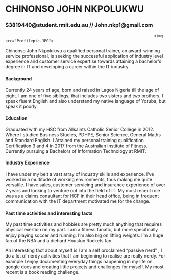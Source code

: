 # CHINONSO JOHN NKPOLUKWU
<H3> S3819440@student.rmit.edu.au // John.nkp1@gmail.com </H3>

                                                                     <img src="Profilepic.JPG">
Chinonso John Nkpolukwu a qualified personal trainer, 
an award-winning service professional, is seeking the successful
application of industry level experience and customer service 
expertise towards attaining a bachelor's degree in IT and 
developing a career within the IT industry. 



<H4>Background</H4> 
Currently 24 years of age, born and raised in Lagos Nigeria till the age of eight. I am one of five siblings, that includes two sisters and two brothers. I speak fluent English and also understand my native language of Yoruba, but speak it poorly.



<H4>Education</H4>
Graduated with my HSC from Allsaints Catholic Senior College in 2012. Where I studied Business Studies, PDHPE, Senior Science, General Maths and Standard English. I Attained my personal training qualification Certification 3 and 4 in 2017 from the Australian Institute of Fitness. Currently pursuing a Bachelors of Information Technology at RMIT. 



<H4>Industry Experience</H4>
I have under my belt a vast array of industry skills and experience. I’ve worked in a multitude of working environments, thus making me quite versatile. I have sales, customer servicing and insurance experience of over 7 years and looking to venture out into the field of IT. My most recent role was as a claims consultant for HCF in their head office, being in frequent communication with the IT department motivated me for the change.



<H4>Past time activities and interesting facts</H4>
My past time activities and hobbies are pretty much anything that requires physical exertion on my part. I am a fitness fanatic, but more specifically enjoy playing soccer and running. I’m also big on lifting weights. I’m a huge fan of the NBA and a diehard Houston Rockets fan.  

An interesting fact about myself is I am a self proclaimed “passive nerd” , I do a lot of nerdy activities that I am beginning to realise are really nerdy. For example I enjoy documenting everyday things happening in my life on google docs and creating little projects and challenges for myself. My most recent is a book reading challenge.
